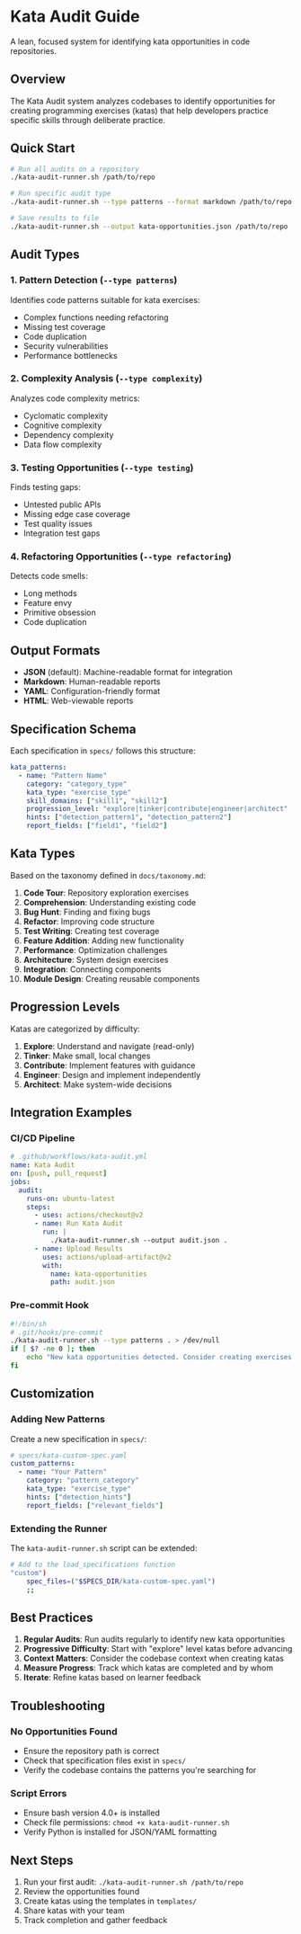 # Kata Audit Guide

A lean, focused system for identifying kata opportunities in code repositories.

## Overview

The Kata Audit system analyzes codebases to identify opportunities for creating programming exercises (katas) that help developers practice specific skills through deliberate practice.

## Quick Start

```bash
# Run all audits on a repository
./kata-audit-runner.sh /path/to/repo

# Run specific audit type
./kata-audit-runner.sh --type patterns --format markdown /path/to/repo

# Save results to file
./kata-audit-runner.sh --output kata-opportunities.json /path/to/repo
```

## Audit Types

### 1. Pattern Detection (`--type patterns`)
Identifies code patterns suitable for kata exercises:
- Complex functions needing refactoring
- Missing test coverage
- Code duplication
- Security vulnerabilities
- Performance bottlenecks

### 2. Complexity Analysis (`--type complexity`)
Analyzes code complexity metrics:
- Cyclomatic complexity
- Cognitive complexity
- Dependency complexity
- Data flow complexity

### 3. Testing Opportunities (`--type testing`)
Finds testing gaps:
- Untested public APIs
- Missing edge case coverage
- Test quality issues
- Integration test gaps

### 4. Refactoring Opportunities (`--type refactoring`)
Detects code smells:
- Long methods
- Feature envy
- Primitive obsession
- Code duplication

## Output Formats

- **JSON** (default): Machine-readable format for integration
- **Markdown**: Human-readable reports
- **YAML**: Configuration-friendly format
- **HTML**: Web-viewable reports

## Specification Schema

Each specification in `specs/` follows this structure:

```yaml
kata_patterns:
  - name: "Pattern Name"
    category: "category_type"
    kata_type: "exercise_type"
    skill_domains: ["skill1", "skill2"]
    progression_level: "explore|tinker|contribute|engineer|architect"
    hints: ["detection_pattern1", "detection_pattern2"]
    report_fields: ["field1", "field2"]
```

## Kata Types

Based on the taxonomy defined in `docs/taxonomy.md`:

1. **Code Tour**: Repository exploration exercises
2. **Comprehension**: Understanding existing code
3. **Bug Hunt**: Finding and fixing bugs
4. **Refactor**: Improving code structure
5. **Test Writing**: Creating test coverage
6. **Feature Addition**: Adding new functionality
7. **Performance**: Optimization challenges
8. **Architecture**: System design exercises
9. **Integration**: Connecting components
10. **Module Design**: Creating reusable components

## Progression Levels

Katas are categorized by difficulty:

1. **Explore**: Understand and navigate (read-only)
2. **Tinker**: Make small, local changes
3. **Contribute**: Implement features with guidance
4. **Engineer**: Design and implement independently
5. **Architect**: Make system-wide decisions

## Integration Examples

### CI/CD Pipeline

```yaml
# .github/workflows/kata-audit.yml
name: Kata Audit
on: [push, pull_request]
jobs:
  audit:
    runs-on: ubuntu-latest
    steps:
      - uses: actions/checkout@v2
      - name: Run Kata Audit
        run: |
          ./kata-audit-runner.sh --output audit.json .
      - name: Upload Results
        uses: actions/upload-artifact@v2
        with:
          name: kata-opportunities
          path: audit.json
```

### Pre-commit Hook

```bash
#!/bin/sh
# .git/hooks/pre-commit
./kata-audit-runner.sh --type patterns . > /dev/null
if [ $? -ne 0 ]; then
    echo "New kata opportunities detected. Consider creating exercises."
fi
```

## Customization

### Adding New Patterns

Create a new specification in `specs/`:

```yaml
# specs/kata-custom-spec.yaml
custom_patterns:
  - name: "Your Pattern"
    category: "pattern_category"
    kata_type: "exercise_type"
    hints: ["detection_hints"]
    report_fields: ["relevant_fields"]
```

### Extending the Runner

The `kata-audit-runner.sh` script can be extended:

```bash
# Add to the load_specifications function
"custom")
    spec_files=("$SPECS_DIR/kata-custom-spec.yaml")
    ;;
```

## Best Practices

1. **Regular Audits**: Run audits regularly to identify new kata opportunities
2. **Progressive Difficulty**: Start with "explore" level katas before advancing
3. **Context Matters**: Consider the codebase context when creating katas
4. **Measure Progress**: Track which katas are completed and by whom
5. **Iterate**: Refine katas based on learner feedback

## Troubleshooting

### No Opportunities Found
- Ensure the repository path is correct
- Check that specification files exist in `specs/`
- Verify the codebase contains the patterns you're searching for

### Script Errors
- Ensure bash version 4.0+ is installed
- Check file permissions: `chmod +x kata-audit-runner.sh`
- Verify Python is installed for JSON/YAML formatting

## Next Steps

1. Run your first audit: `./kata-audit-runner.sh /path/to/repo`
2. Review the opportunities found
3. Create katas using the templates in `templates/`
4. Share katas with your team
5. Track completion and gather feedback